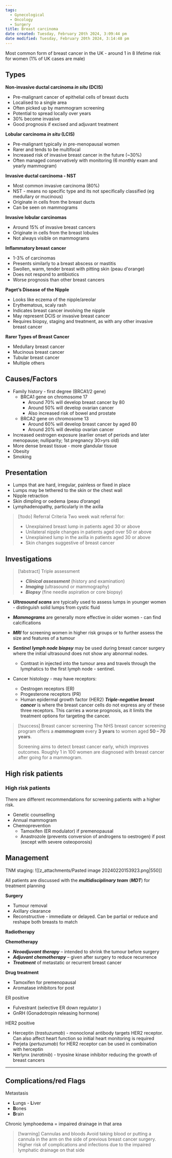 ```yaml
---
tags:
  - Gynecological
  - Oncology
  - Surgery
title: Breast carcinoma
date created: Tuesday, February 20th 2024, 3:09:44 pm
date modified: Tuesday, February 20th 2024, 3:14:48 pm
---
```


Most common form of breast cancer in the UK - around 1 in 8 lifetime risk for women (1% of UK cases are male)

## Types

**Non-invasive ductal carcinoma *in situ* (DCIS)**
- Pre-malignant cancer of epithelial cells of breast ducts
- Localised to a single area
- Often picked up by mammogram screening
- Potential to spread locally over years
- 30% become invasive
- Good prognosis if excised and adjuvant treatment 

**Lobular carcinoma *in situ* (LCIS)**
- Pre-malignant  typically in pre-menopausal women 
- Rarer and tends to be multifocal
- Increased risk of invasive breast cancer in the future (~30%)
- Often managed conservatively with monitoring (6 monthly exam and yearly mammogram)

**Invasive ductal carcinoma - NST**
- Most common invasive carcinoma (80%)
- NST - means no specific type and its not specifically classified (eg medullary or mucinous)
- Originate in cells from the breast ducts
- Can be seen on mammograms

**Invasive lobular carcinomas**
- Around 15% of invasive breast cancers
- Originate in cells from the breast lobules
- Not always visible on mammograms

**Inflammatory breast cancer**
- 1-3% of carcinomas
- Presents similarly to a breast abscess or mastitis
- Swollen, warm, tender breast with pitting skin (peau d'orange)
- Does not respond to antibiotics
- Worse prognosis than other breast cancers 

**Paget’s Disease of the Nipple**

- Looks like eczema of the nipple/areolar
- Erythematous, scaly rash
- Indicates breast cancer involving the nipple
- May represent DCIS or invasive breast cancer
- Requires biopsy, staging and treatment, as with any other invasive breast cancer

**Rarer Types of Breast Cancer**

- Medullary breast cancer
- Mucinous breast cancer
- Tubular breast cancer
- Multiple others
## Causes/Factors

- Family history - first degree (BRCA1/2 gene)
	- BRCA1 gene on chromosome 17
		- Around 70% will develop breast cancer by 80
		- Around 50% will develop ovarian cancer
		- Also increased risk of bowel and prostate
	- BRCA2 gene on chromosome 13
		- Around 60% will develop breast cancer by aged 80
		- Around 20% will develop ovarian cancer 
- Increased oestrogen exposure (earlier onset of periods and later menopause; nulliparity; 1st pregnancy 30>yrs old)
- More dense breast tissue - more glandular tissue
- Obesity
- Smoking

## Presentation

- Lumps that are hard, irregular, painless or fixed in place
- Lumps may be tethered to the skin or the chest wall
- Nipple retraction
- Skin dimpling or oedema (peau d’orange)
- Lymphadenopathy, particularly in the axilla

> [!todo] Referral Criteria
> Two week wait referral for:
> - Unexplained breast lump in patients aged 30 or above
> - Unilateral nipple changes in patients aged over 50 or above
> - Unexplained lump in the axilla in patients aged 30 or above
> - Skin changes suggestive of breast cancer

## Investigations

> [!abstract] Triple assessment
> - **_Clinical assessment_** (history and examination)
>- **_Imaging_** (ultrasound or mammography)
>- **_Biopsy_** (fine needle aspiration or core biopsy)

- **_Ultrasound scans_** are typically used to assess lumps in younger women - distinguish solid lumps from cystic fluid
- **_Mammograms_** are generally more effective in older women - can find calcifications
- ***MRI*** for screening women in higher risk groups or to further assess the size and features of a tumour

- **_Sentinel lymph node biopsy_** may be used during breast cancer surgery where the initial ultrasound does not show any abnormal nodes. 
	- Contrast in injected into the tumour area and travels through the lymphatics to the first lymph node - sentinel. 

- Cancer histology - may have receptors:
	- Oestrogen receptors (ER)
	- Progesterone receptors (PR)
	- Human epidermal growth factor (HER2)
**_Triple-negative breast cancer_** is where the breast cancer cells do not express any of these three receptors. This carries a worse prognosis, as it limits the treatment options for targeting the cancer.

> [!success] Breast cancer screening
> The NHS breast cancer screening program offers a **_mammogram_** every **3 years** to women aged **50 – 70 years**.
> 
> Screening aims to detect breast cancer early, which improves outcomes. Roughly 1 in 100 women are diagnosed with breast cancer after going for a mammogram.


## High risk patients
### High risk patients
There are different recommendations for screening patients with a higher risk.
- Genetic counselling 
- Annual mammogram
- Chemoprevention 
	- Tamoxifen (ER modulator) if premenopausal
	- Anastrozole (prevents conversion of androgens to oestrogen) if post (except with severe osteoporosis)

## Management

TNM staging: 
![[z_attachments/Pasted image 20240220153923.png|550]]

All patients are discussed with the **_multidisciplinary team_** (**_MDT_**) for treatment planning

**Surgery**
- Tumour removal
- Axillary clearance 
- Reconstructive - immediate or delayed. Can be partial or reduce and reshape both breasts to match

**Radiotherapy**

**Chemotherapy**
- **_Neoadjuvant therapy_** – intended to shrink the tumour before surgery
- **_Adjuvant chemotherapy_** – given after surgery to reduce recurrence
- **_Treatment_** of metastatic or recurrent breast cancer

**Drug treatment**
- Tamoxifen for premenopausal 
- Aromatase inhibitors for post 

ER positive
- Fulvestrant (selective ER down regulator )
- GnRH (Gonadotropin releasing hormone)

HER2 positive
- Herceptin (*trastuzumab*) - monoclonal antibody targets HER2 receptor. Can also affect heart function so initial heart monitoring is required
- Perjeta (*pertuzumab*) for HER2 receptor can be used in combination with herceptin
- Nerlynx (*neratinib*) - tryosine kinase inhibitor reducing the growth of breast cancers

****

## Complications/red Flags

Metastasis
- **L**ungs
- **L**iver
- **B**ones
- **B**rain

Chronic lymphoedema = impaired drainage in that area

> [!warning] Cannulas and bloods
> Avoid taking blood or putting a cannula in the arm on the side of previous breast cancer surgery. Higher risk of complications and infections due to the impaired lymphatic drainage on that side